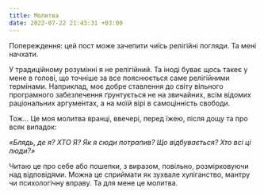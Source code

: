```yaml
---
title: Молитва
date: 2022-07-22 21:43:31 +03:00
---
```


Попереждення: цей пост може зачепити чиїсь релігійні погляди. Та мені начхати.

У традиційному розумінні я не релігійний. Та іноді буває щось такеє у мене в голові, що точніше за все пояснюється саме релігійними термінами. Наприклад, моє добре ставлення до світу вільного програмного забезпечення ґрунтується не на звичайних, всім відомих раціональних аргуме́нтах, а на моїй вірі в самоцінність свободи.

Тож… Це моя молитва вранці, ввечері, перед їжею, після дощу та про всяк випадок:

_«Блядь, де я? ХТО Я? Як я сюди потрапив? Що відбувається? Хто всі ці люди?»_

Читаю це про себе або пошепки, з виразом, повільно, розмірковуючи над відповідями. Можна це сприймати як зухвале хуліганство, мантру чи психологічну вправу. Та для мене це молитва.
